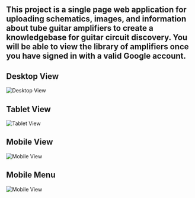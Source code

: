 
## This project is a single page web application for uploading schematics, images, and information about tube guitar amplifiers to create a knowledgebase for guitar circuit discovery. You will be able to view the library of amplifiers once you have signed in with a valid Google account.
    

## Desktop View

![Desktop View](https://i.imgur.com/nrRmxK1.png)

## Tablet View

![Tablet View](https://i.imgur.com/g7Qm8rz.png)

## Mobile View

![Mobile View](https://i.imgur.com/5szWw4K.png)

## Mobile Menu

![Mobile View](https://i.imgur.com/dL0PejN.png)



